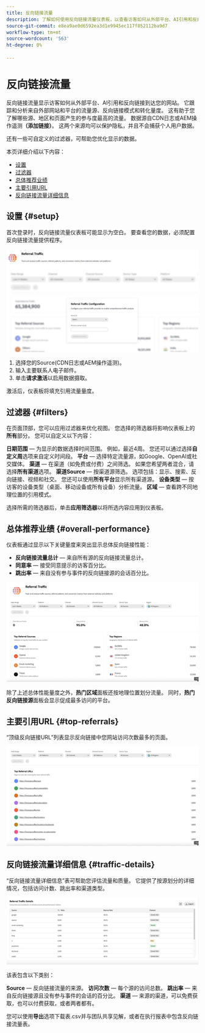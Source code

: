 ```yaml
---
title: 反向链接流量
description: 了解如何使用反向链接流量仪表板，以查看访客如何从外部平台、AI引用和反向链接到达您的网站。
source-git-commit: e8ea9ae0d6592ea3d1e9945ec117f852112ba9d7
workflow-type: tm+mt
source-wordcount: '563'
ht-degree: 0%

---
```



# 反向链接流量

反向链接流量显示访客如何从外部平台、AI引用和反向链接到达您的网站。 它跟踪和分析来自外部网站和平台的流量源、反向链接模式和转化量度。 这有助于您了解哪些源、地区和页面产生的参与度最高的流量。 数据源自CDN日志或AEM操作遥测&#x200B;**（添加链接）**。 这两个来源均可以保护隐私，并且不会捕获个人用户数据。

还有一些可自定义的过滤器，可帮助您优化显示的数据。

本页详细介绍以下内容：

* [设置](#setup)
* [过滤器](#filters)
* [总体推荐业绩](#overall-performance)
* [主要引用URL](#top-referrals)
* [反向链接流量详细信息](#traffic-details)

## 设置 {#setup}

首次登录时，反向链接流量仪表板可能显示为空白。 要查看您的数据，必须配置反向链接流量提供程序。

![反向链接设置](/help/dashboards/assets/referral-setup.png)

1. 选择您的Source(CDN日志或AEM操作遥测)。
2. 输入主要联系人电子邮件。
3. 单击&#x200B;**请求激活**&#x200B;以启用数据摄取。

激活后，仪表板将填充引用流量量度。

## 过滤器 {#filters}

在页面顶部，您可以应用过滤器来优化视图。 您选择的筛选器将影响仪表板上的&#x200B;**所有**&#x200B;部分。 您可以自定义以下内容：

**日期范围** — 为显示的数据选择时间范围。 例如，最近4周。 您还可以通过选择&#x200B;**自定义周**选项来自定义时间段。
**平台** — 选择特定流量源，如Google、OpenAI或社交媒体。
**渠道** — 在渠道（如免费或付费）之间筛选。 如果您希望两者混合，请选择&#x200B;**所有渠道**选项。
**渠道Source** — 按渠道源筛选。 选项包括：显示、搜索、反向链接、视频和社交。 您还可以使用&#x200B;**所有平台**显示所有渠道源。
**设备类型** — 按访客的设备类型（桌面、移动设备或所有设备）分析流量。
**区域** — 查看跨不同地理位置的引用模式。

选择所需的筛选器后，单击&#x200B;**应用筛选器**&#x200B;以将所选内容应用到仪表板。

## 总体推荐业绩 {#overall-performance}

仪表板通过显示以下关键量度来突出显示总体反向链接性能：

* **反向链接流量总计** — 来自所有源的反向链接流量总计。
* **同意率** — 接受同意提示的访客百分比。
* **跳出率** — 来自没有参与事件的反向链接源的会话百分比。

![推荐页面](/help/dashboards/assets/referral-traffic.png)

除了上述总体性能量度之外，**热门区域**&#x200B;面板还按地理位置划分流量。 同时，**热门反向链接源**&#x200B;面板会显示促成最多访问的平台。

## 主要引用URL {#top-referrals}

“顶级反向链接URL”列表显示反向链接中您网站访问次数最多的页面。

![热门引用URL](/help/dashboards/assets/top-url.png)

## 反向链接流量详细信息 {#traffic-details}

“反向链接流量详细信息”表可帮助您评估流量和质量。 它提供了按源划分的详细情况，包括访问计数、跳出率和渠道类型。

![引用流量详细信息](/help/dashboards/assets/traffic-details.png)

该表包含以下类别：

**Source** — 反向链接流量的来源。
**访问次数** — 每个源的访问总数。
**跳出率** — 来自反向链接源且没有参与事件的会话的百分比。
**渠道** — 来源的渠道，可以免费获取，也可以付费获取，或者两者都有。

您可以使用&#x200B;**导出**&#x200B;选项下载表.csv并与团队共享见解，或者在执行报表中包含反向链接流量表。
